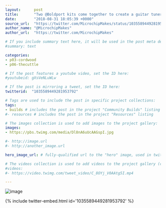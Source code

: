 ```yaml
---
layout:      post
title:       "Two @Boldport kits come together to create a guitar tuner:"
date:        "2018-08-31 18:05:39 +0000"
source_url:  "https://twitter.com/MicrochipMakes/status/1035589449281953792"
author_name: "@MicrochipMakes"
author_url:  "https://twitter.com/MicrochipMakes"

# If you include summary text here, it will be used in the post meta description instead of an excerpt from the post body
#summary: text

categories:
- p03-cordwood
- p06-thecuttle

# If the post features a youtube video, set the ID here:
#youtubeid: gXsVeNLuWLw

# If the post is mirroring a tweet, set the ID here:
twitterid:  "1035589449281953792"

# Tags are used to include the post in specific project collections:
tags:
- builds # includes the post in the project "Community Builds" listing
#- resources # includes the post in the project "Resources" listing

# The images collection is used to add images to the project gallery:
images:
- https://pbs.twimg.com/media/Dl8nA6uUcAAGspI.jpg

#- http://image.url
#- http://another_image.url

hero_image_url: # fully-qualified url to the "hero" image, used in twitter cards for example

# The videos collection is used to add videos to the project gallery (currently only mp4):
#videos:
#- https://video.twimg.com/tweet_video/C_8OYj_V0AAtg5I.mp4

---
```


![image](https://pbs.twimg.com/media/Dl8nA6uUcAAGspI.jpg)

{% include twitter-embed.html id='1035589449281953792' %}


